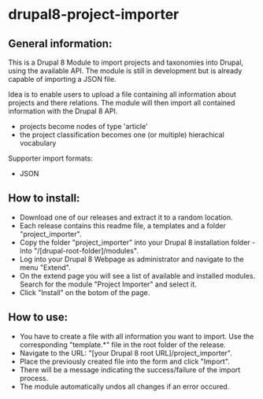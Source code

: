 # drupal8-project-importer

## General information:

This is a Drupal 8 Module to import projects and taxonomies into Drupal, using the available API.
The module is still in development but is already capable of importing a JSON file.

Idea is to enable users to upload a file containing all information about projects and there relations.
The module will then import all contained information with the Drupal 8 API.

* projects become nodes of type 'article'
* the project classification becomes one (or multiple) hierachical vocabulary

Supporter import formats:
* JSON

## How to install:

* Download one of our releases and extract it to a random location.
* Each release contains this readme file, a templates and a folder "project_importer".
* Copy the folder "project_importer" into your Drupal 8 installation folder - into "/[drupal-root-folder]/modules".
* Log into your Drupal 8 Webpage as administrator and navigate to the menu "Extend".
* On the extend page you will see a list of available and installed modules. Search for the module "Project Importer" and select it.
* Click "Install" on the botom of the page.

## How to use:

* You have to create a file with all information you want to import. Use the corresponding "template.*" file in the root folder of the release.
* Navigate to the URL: "[your Drupal 8 root URL]/project_importer".
* Place the previously created file into the form and click "Import".
* There will be a message indicating the success/failure of the import process.
* The module automatically undos all changes if an error occured.